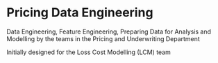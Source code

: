# Pricing Data Engineering
Data Engineering, Feature Engineering, Preparing Data for Analysis and Modelling by the teams in the Pricing and Underwriting Department

Initially designed for the Loss Cost Modelling (LCM) team

